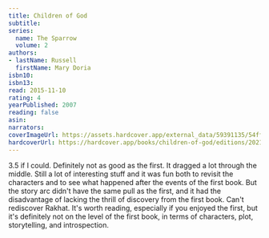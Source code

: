 ```yaml
---
title: Children of God
subtitle:
series:
  name: The Sparrow
  volume: 2
authors:
- lastName: Russell
  firstName: Mary Doria
isbn10:
isbn13:
read: 2015-11-10
rating: 4
yearPublished: 2007
reading: false
asin:
narrators:
coverImageUrl: https://assets.hardcover.app/external_data/59391135/54ff9c115fea149483d9d55e9205c6813da79699.jpeg
hardcoverUrl: https://hardcover.app/books/children-of-god/editions/20215202
---
```

3.5 if I could. Definitely not as good as the first. It dragged a lot through the middle. Still a lot of interesting stuff and it was fun both to revisit the characters and to see what happened after the events of the first book. But the story arc didn't have the same pull as the first, and it had the disadvantage of lacking the thrill of discovery from the first book. Can't rediscover Rakhat. It's worth reading, especially if you enjoyed the first, but it's definitely not on the level of the first book, in terms of characters, plot, storytelling, and introspection.
